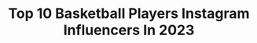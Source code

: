 ---
title: Top 10 Basketball Players Instagram Influencers In 2023
description: >-
  Find top basketball players Instagram influencers in 2023. Most popular hashtags: #honeymoon #shooting #15yearold.
platform: Instagram
hits: 487
text_top: Discover the top-rated Instagram profiles on inBeat.
text_bottom: Our platform holds 487 Instagram influencers like this for you to pitch.
profiles:
  - username: "otaldo_daniel"
    fullname: >-
      Daniel costa
    bio: >-
      021 ... Veja os storyes ❤✊🏾 basketball player 🏀 Physical education student 💪😎 40 graus models Tt: Otaldo_daniel
    location: "Brazil"
    followers: 21578
    engagement: 733
    commentsToLikes: 0.091851
    id: ck5qd1fsrtczw0i11mzokl4qs
    verified: false
    hashtags: "#24anos"
  - username: "notfurkan"
    fullname: >-
      𝔽𝕦𝕣𝕜𝕒𝕟
    bio: >-
      17 Leicester📍 Basketball player 🇹🇷 🇬🇧 Stay postive test negative
    location: "United Kingdom"
    followers: 4750
    engagement: 2674
    commentsToLikes: 0.086503
    id: ckapc33ct2a330i78zwr1pyiw
    verified: false
    hashtags: "#mugshotchallenge, #gossipgang"
  - username: "sertacsanli"
    fullname: >-
      Sertaç Şanlı
    bio: >-
      Basketball Player / @anadoluefessk Business and communication: @sagatise
    location: ""
    followers: 10464
    engagement: 1296
    commentsToLikes: 0.049263
    id: ck5zmcuxlmc6g0i148id7d7ej
    verified: true
    hashtags: "#benimyerimburasi, #23nisan, #customshoes, #benimyerimburas"
  - username: "tcwaldo"
    fullname: >-
      Corey Walden
    bio: >-
      📍Florida 🏀Professional Basketball Player🇷🇸 ☝🏾John 3:16 😇R.I.P Grandma, R.I.P Uncle B
    location: ""
    followers: 17281
    engagement: 3827
    commentsToLikes: 0.042338
    id: ck5bye9x5ozgh0i11gezxi9ed
    verified: true
    hashtags: "#top8, #blackouttuesday"
  - username: "dimitricastro"
    fullname: >-
      Dimitri
    bio: >-
      Brazilian Basketball Player Sociedade Thalia Combo Guard 1.80 m / 5'11 ft 61 kg / 134 lbs 15 y / 10th grade Paraná / Curitiba CLASS OF 2023
    location: "Brazil"
    followers: 2581
    engagement: 2662
    commentsToLikes: 0.131045
    id: ckap77i13iyem0i787kep0j6k
    verified: false
    hashtags: ""
  - username: "194_jw"
    fullname: >-
      오정헌(吴定轩)
    bio: >-
      전기 엔지니어 (Electrical Engineer) 농구 선수 (Basketball player) 🏀 194 cm🕴 Tik-Tok: 194_jw
    location: ""
    followers: 437753
    engagement: 719
    commentsToLikes: 0.016758
    id: ck0vyr8655e9q0i19hxxb0zrx
    verified: false
    hashtags: "#hugoboss, #soju"
  - username: "belickaitee"
    fullname: >-
      Dalia Belickaitė
    bio: >-
      •Former Basketball Player🇱🇹🇵🇱 •#TimeoutŽalgiris & @2tv.lt TV host🎤 •Nike ambassador •Apple ambassador •Sports/ Fashion/ Food
    location: "Philippines"
    followers: 122043
    engagement: 961
    commentsToLikes: 0.002302
    id: ck14kmsboqaf80i1987s8pggs
    verified: false
    hashtags: "#honeymoon, #ladigue, #reklama, #seychelles"
  - username: "ingridvasconcelos1"
    fullname: >-
      Ingrid Vasconcelos
    bio: >-
      💪🏼 PERSONAL TRAINER•(CREF 010136-G/PE)• 🏀 #Basketball Player🇧🇷 👙 Fitness Model 🤱🏼 Mom 💍 married ✨ Digital inspirer 🛬 Recife-PE🛫
    location: "Brazil"
    followers: 59904
    engagement: 322
    commentsToLikes: 0.125968
    id: ck5zyvbcwalj20i140mc2ksf5
    verified: false
    hashtags: "#goldenhou, #redbulltedaasas, #casal, #powercouple"
  - username: "dcash_11"
    fullname: >-
      David Holston
    bio: >-
      🏀 Basketball player for @jdadijonbasket. 🇺🇸 From Pontiac, Michigan. 📲 @hskagency
    location: "United States"
    followers: 11428
    engagement: 1407
    commentsToLikes: 0.024524
    id: ck6u8ddttqx2c0j714wcqgup3
    verified: true
    hashtags: "#blessed, #hardwork, #dijon, #thankful"
  - username: "dinoradja_official"
    fullname: >-
      Dino Rađa
    bio: >-
      Basketball player. Hall of Fame 2018. ❤️ Kiki and my boys
    location: "Germany"
    followers: 15385
    engagement: 1503
    commentsToLikes: 0.028849
    id: ck5c0irnmt7v10i11ia9tlxg9
    verified: false
    hashtags: "#nba, #celtics, #greece, #boston"
---